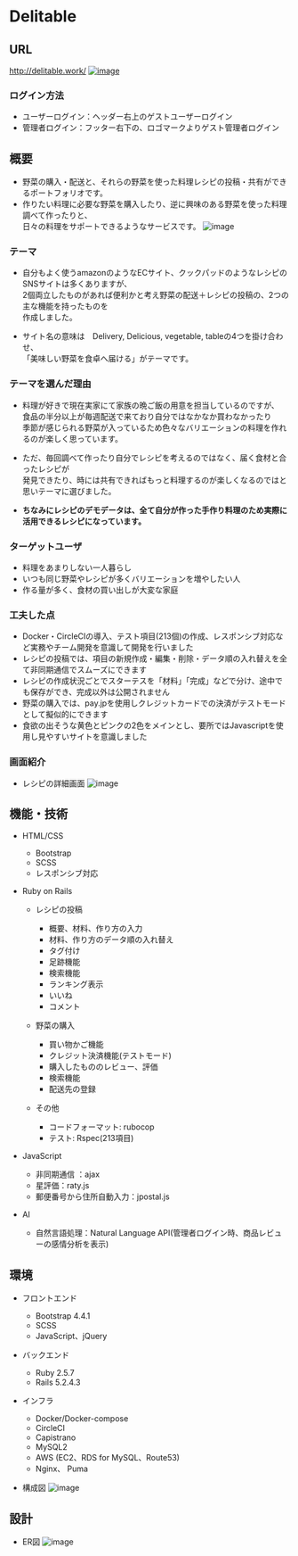 # Delitable

## URL
http://delitable.work/
[![image](https://user-images.githubusercontent.com/62997834/92128993-efb12080-ee3d-11ea-8e33-bba828f2b3f4.png)](http://delitable.work/)
### ログイン方法
* ユーザーログイン：ヘッダー右上のゲストユーザーログイン
* 管理者ログイン：フッター右下の、ロゴマークよりゲスト管理者ログイン


## 概要
* 野菜の購入・配送と、それらの野菜を使った料理レシピの投稿・共有ができるポートフォリオです。
* 作りたい料理に必要な野菜を購入したり、逆に興味のある野菜を使った料理調べて作ったりと、  
日々の料理をサポートできるようなサービスです。
![image](https://user-images.githubusercontent.com/62997834/96968269-b8ace080-154b-11eb-9c39-eb3401c36b0b.png)


### テーマ
* 自分もよく使うamazonのようなECサイト、クックパッドのようなレシピのSNSサイトは多くありますが、  
2個両立したものがあれば便利かと考え野菜の配送＋レシピの投稿の、2つの主な機能を持ったものを  
作成しました。  

* サイト名の意味は　Delivery, Delicious, vegetable, tableの4つを掛け合わせ、  
「美味しい野菜を食卓へ届ける」がテーマです。


### テーマを選んだ理由
* 料理が好きで現在実家にて家族の晩ご飯の用意を担当しているのですが、  
食品の半分以上が毎週配送で来ており自分ではなかなか買わなかったり  
季節が感じられる野菜が入っているため色々なバリエーションの料理を作れるのが楽しく思っています。

- ただ、毎回調べて作ったり自分でレシピを考えるのではなく、届く食材と合ったレシピが  
発見できたり、時には共有できればもっと料理するのが楽しくなるのではと思いテーマに選びました。  

- **ちなみにレシピのデモデータは、全て自分が作った手作り料理のため実際に活用できるレシピになっています。**

### ターゲットユーザ
* 料理をあまりしない一人暮らし
* いつも同じ野菜やレシピが多くバリエーションを増やしたい人
* 作る量が多く、食材の買い出しが大変な家庭

### 工夫した点
* Docker・CircleCIの導入、テスト項目(213個)の作成、レスポンシブ対応など実務やチーム開発を意識して開発を行いました
* レシピの投稿では、項目の新規作成・編集・削除・データ順の入れ替えを全て非同期通信でスムーズにできます
* レシピの作成状況ごとでスターテスを「材料」「完成」などで分け、途中でも保存ができ、完成以外は公開されません
* 野菜の購入では、pay.jpを使用しクレジットカードでの決済がテストモードとして擬似的にできます
* 食欲の出そうな黄色とピンクの2色をメインとし、要所ではJavascriptを使用し見やすいサイトを意識しました

### 画面紹介
* レシピの詳細画面
![image](https://user-images.githubusercontent.com/62997834/98104758-3e307900-1eda-11eb-8127-9e4d7b7e8923.png)

## 機能・技術
- HTML/CSS
	- Bootstrap
	- SCSS
	- レスポンシブ対応

- Ruby on Rails
	- レシピの投稿
		- 概要、材料、作り方の入力
		- 材料、作り方のデータ順の入れ替え
		- タグ付け
		- 足跡機能
		- 検索機能
		- ランキング表示
		- いいね
		- コメント

	- 野菜の購入
		- 買い物かご機能
		- クレジット決済機能(テストモード)
		- 購入したもののレビュー、評価
		- 検索機能
		- 配送先の登録

	- その他
		- コードフォーマット: rubocop
		- テスト: Rspec(213項目)

- JavaScript
	- 非同期通信 ：ajax
	- 星評価：raty.js
	- 郵便番号から住所自動入力：jpostal.js

- AI
	- 自然言語処理：Natural Language API(管理者ログイン時、商品レビューの感情分析を表示)

## 環境
- フロントエンド
	- Bootstrap 4.4.1
	- SCSS
	- JavaScript、jQuery

- バックエンド
	- Ruby 2.5.7
	- Rails 5.2.4.3

- インフラ
	- Docker/Docker-compose
	- CircleCI
	- Capistrano
	- MySQL2
	- AWS (EC2、RDS for MySQL、Route53)
	- Nginx、 Puma

- 構成図
![image](https://user-images.githubusercontent.com/62997834/96968357-daa66300-154b-11eb-83f3-105c92e4388b.png)

## 設計
- ER図
	![image](https://user-images.githubusercontent.com/62997834/95577178-9c4d7600-0a6c-11eb-8f79-d0f1bfb7843c.png)


